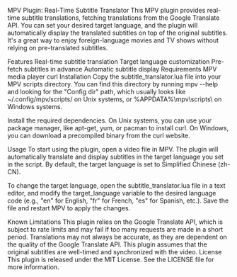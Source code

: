 MPV Plugin: Real-Time Subtitle Translator
This MPV plugin provides real-time subtitle translations, fetching translations from the Google Translate API. You can set your desired target language, and the plugin will automatically display the translated subtitles on top of the original subtitles. It's a great way to enjoy foreign-language movies and TV shows without relying on pre-translated subtitles.

Features
Real-time subtitle translation
Target language customization
Pre-fetch subtitles in advance
Automatic subtitle display
Requirements
MPV media player
curl
Installation
Copy the subtitle_translator.lua file into your MPV scripts directory. You can find this directory by running mpv --help and looking for the "Config dir" path, which usually looks like ~/.config/mpv/scripts/ on Unix systems, or %APPDATA%\mpv\scripts\ on Windows systems.

Install the required dependencies. On Unix systems, you can use your package manager, like apt-get, yum, or pacman to install curl. On Windows, you can download a precompiled binary from the curl website.

Usage
To start using the plugin, open a video file in MPV. The plugin will automatically translate and display subtitles in the target language you set in the script. By default, the target language is set to Simplified Chinese (zh-CN).

To change the target language, open the subtitle_translator.lua file in a text editor, and modify the target_language variable to the desired language code (e.g., "en" for English, "fr" for French, "es" for Spanish, etc.). Save the file and restart MPV to apply the changes.

Known Limitations
This plugin relies on the Google Translate API, which is subject to rate limits and may fail if too many requests are made in a short period.
Translations may not always be accurate, as they are dependent on the quality of the Google Translate API.
This plugin assumes that the original subtitles are well-timed and synchronized with the video.
License
This plugin is released under the MIT License. See the LICENSE file for more information.